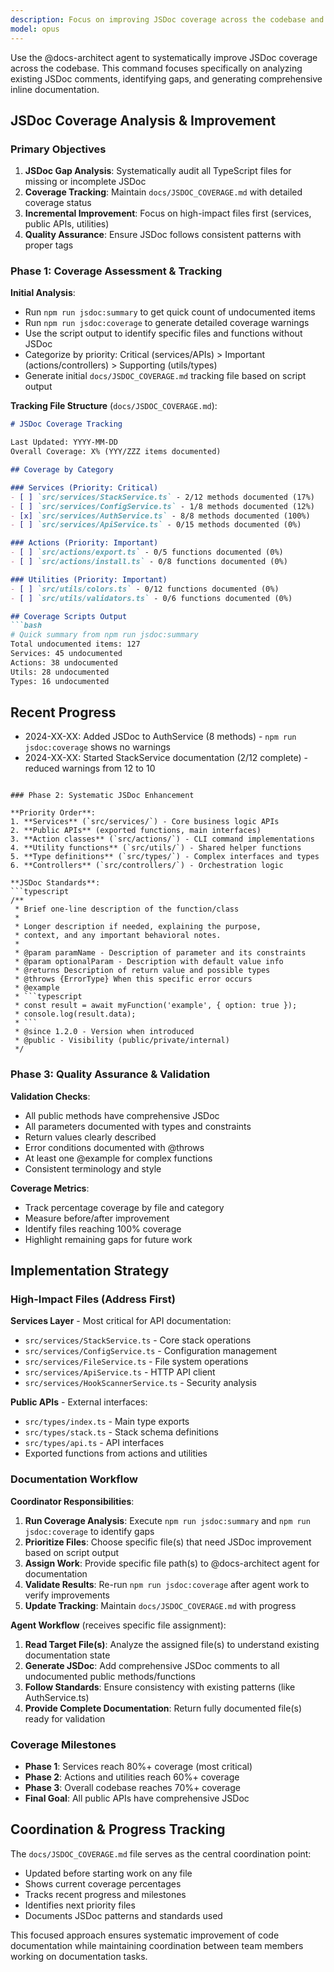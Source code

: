 ```yaml
---
description: Focus on improving JSDoc coverage across the codebase and maintaining documentation tracking
model: opus
---
```


Use the @docs-architect agent to systematically improve JSDoc coverage across the codebase. This command focuses specifically on analyzing existing JSDoc comments, identifying gaps, and generating comprehensive inline documentation.

## JSDoc Coverage Analysis & Improvement

### Primary Objectives

1. **JSDoc Gap Analysis**: Systematically audit all TypeScript files for missing or incomplete JSDoc
2. **Coverage Tracking**: Maintain `docs/JSDOC_COVERAGE.md` with detailed coverage status
3. **Incremental Improvement**: Focus on high-impact files first (services, public APIs, utilities)
4. **Quality Assurance**: Ensure JSDoc follows consistent patterns with proper tags

### Phase 1: Coverage Assessment & Tracking

**Initial Analysis**:
- Run `npm run jsdoc:summary` to get quick count of undocumented items
- Run `npm run jsdoc:coverage` to generate detailed coverage warnings
- Use the script output to identify specific files and functions without JSDoc
- Categorize by priority: Critical (services/APIs) > Important (actions/controllers) > Supporting (utils/types)
- Generate initial `docs/JSDOC_COVERAGE.md` tracking file based on script output

**Tracking File Structure** (`docs/JSDOC_COVERAGE.md`):
```markdown
# JSDoc Coverage Tracking

Last Updated: YYYY-MM-DD
Overall Coverage: X% (YYY/ZZZ items documented)

## Coverage by Category

### Services (Priority: Critical)
- [ ] `src/services/StackService.ts` - 2/12 methods documented (17%)
- [ ] `src/services/ConfigService.ts` - 1/8 methods documented (12%)
- [x] `src/services/AuthService.ts` - 8/8 methods documented (100%)
- [ ] `src/services/ApiService.ts` - 0/15 methods documented (0%)

### Actions (Priority: Important) 
- [ ] `src/actions/export.ts` - 0/5 functions documented (0%)
- [ ] `src/actions/install.ts` - 0/8 functions documented (0%)

### Utilities (Priority: Important)
- [ ] `src/utils/colors.ts` - 0/12 functions documented (0%)
- [ ] `src/utils/validators.ts` - 0/6 functions documented (0%)

## Coverage Scripts Output
```bash
# Quick summary from npm run jsdoc:summary
Total undocumented items: 127
Services: 45 undocumented
Actions: 38 undocumented  
Utils: 28 undocumented
Types: 16 undocumented
```

## Recent Progress
- 2024-XX-XX: Added JSDoc to AuthService (8 methods) - `npm run jsdoc:coverage` shows no warnings
- 2024-XX-XX: Started StackService documentation (2/12 complete) - reduced warnings from 12 to 10
```

### Phase 2: Systematic JSDoc Enhancement

**Priority Order**:
1. **Services** (`src/services/`) - Core business logic APIs
2. **Public APIs** (exported functions, main interfaces)
3. **Action classes** (`src/actions/`) - CLI command implementations  
4. **Utility functions** (`src/utils/`) - Shared helper functions
5. **Type definitions** (`src/types/`) - Complex interfaces and types
6. **Controllers** (`src/controllers/`) - Orchestration logic

**JSDoc Standards**:
```typescript
/**
 * Brief one-line description of the function/class
 * 
 * Longer description if needed, explaining the purpose,
 * context, and any important behavioral notes.
 *
 * @param paramName - Description of parameter and its constraints
 * @param optionalParam - Description with default value info
 * @returns Description of return value and possible types
 * @throws {ErrorType} When this specific error occurs
 * @example
 * ```typescript
 * const result = await myFunction('example', { option: true });
 * console.log(result.data);
 * ```
 * @since 1.2.0 - Version when introduced
 * @public - Visibility (public/private/internal)
 */
```

### Phase 3: Quality Assurance & Validation

**Validation Checks**:
- All public methods have comprehensive JSDoc
- All parameters documented with types and constraints
- Return values clearly described
- Error conditions documented with @throws
- At least one @example for complex functions
- Consistent terminology and style

**Coverage Metrics**:
- Track percentage coverage by file and category
- Measure before/after improvement
- Identify files reaching 100% coverage
- Highlight remaining gaps for future work

## Implementation Strategy

### High-Impact Files (Address First)

**Services Layer** - Most critical for API documentation:
- `src/services/StackService.ts` - Core stack operations
- `src/services/ConfigService.ts` - Configuration management  
- `src/services/FileService.ts` - File system operations
- `src/services/ApiService.ts` - HTTP API client
- `src/services/HookScannerService.ts` - Security analysis

**Public APIs** - External interfaces:
- `src/types/index.ts` - Main type exports
- `src/types/stack.ts` - Stack schema definitions
- `src/types/api.ts` - API interfaces
- Exported functions from actions and utilities

### Documentation Workflow

**Coordinator Responsibilities**:
1. **Run Coverage Analysis**: Execute `npm run jsdoc:summary` and `npm run jsdoc:coverage` to identify gaps
2. **Prioritize Files**: Choose specific file(s) that need JSDoc improvement based on script output
3. **Assign Work**: Provide specific file path(s) to @docs-architect agent for documentation
4. **Validate Results**: Re-run `npm run jsdoc:coverage` after agent work to verify improvements
5. **Update Tracking**: Maintain `docs/JSDOC_COVERAGE.md` with progress

**Agent Workflow** (receives specific file assignment):
1. **Read Target File(s)**: Analyze the assigned file(s) to understand existing documentation state
2. **Generate JSDoc**: Add comprehensive JSDoc comments to all undocumented public methods/functions
3. **Follow Standards**: Ensure consistency with existing patterns (like AuthService.ts)
4. **Provide Complete Documentation**: Return fully documented file(s) ready for validation

### Coverage Milestones

- **Phase 1**: Services reach 80%+ coverage (most critical)
- **Phase 2**: Actions and utilities reach 60%+ coverage  
- **Phase 3**: Overall codebase reaches 70%+ coverage
- **Final Goal**: All public APIs have comprehensive JSDoc

## Coordination & Progress Tracking

The `docs/JSDOC_COVERAGE.md` file serves as the central coordination point:
- Updated before starting work on any file
- Shows current coverage percentages
- Tracks recent progress and milestones
- Identifies next priority files
- Documents JSDoc patterns and standards used

This focused approach ensures systematic improvement of code documentation while maintaining coordination between team members working on documentation tasks.